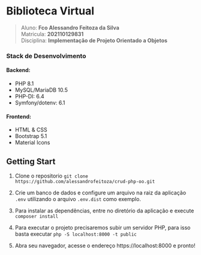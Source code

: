# Biblioteca Virtual
> Aluno: **Fco Alessandro Feitoza da Silva** \
Matricula: **202110129831**\
Disciplina: **Implementação de Projeto Orientado a Objetos**


### Stack de Desenvolvimento
#### Backend:
- PHP 8.1
- MySQL/MariaDB 10.5
- PHP-DI: 6.4
- Symfony/dotenv: 6.1

#### Frontend:
- HTML & CSS
- Bootstrap 5.1
- Material Icons

## Getting Start
1. Clone o repositorio `git clone https://github.com/alessandrofeitoza/crud-php-oo.git`

2. Crie um banco de dados e configure um arquivo na raiz da aplicação `.env` utilizando o arquivo `.env.dist` como exemplo.

3. Para instalar as dependências, entre no diretório da aplicação e execute `composer install`

4. Para executar o projeto precisaremos subir um servidor PHP, para isso basta executar `php -S localhost:8000 -t public`

5. Abra seu navegador, acesse o endereço https://localhost:8000 e pronto!
